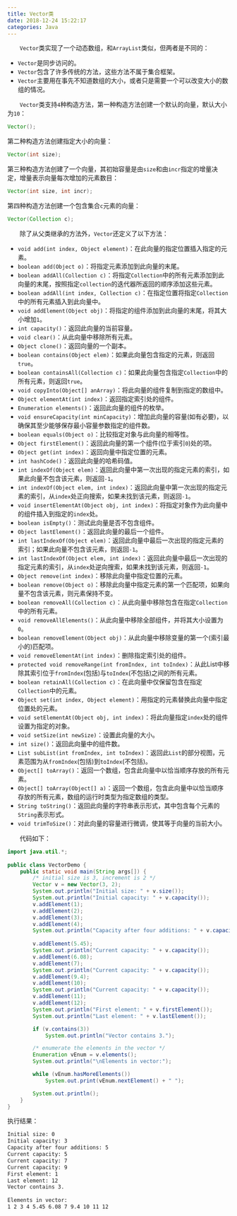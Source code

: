 ```yaml
---
title: Vector类
date: 2018-12-24 15:22:17
categories: Java
---
```

&emsp;&emsp;`Vector`类实现了一个动态数组，和`ArrayList`类似，但两者是不同的：

- `Vector`是同步访问的。
- `Vector`包含了许多传统的方法，这些方法不属于集合框架。
- `Vector`主要用在事先不知道数组的大小，或者只是需要一个可以改变大小的数组的情况。

&emsp;&emsp;`Vector`类支持`4`种构造方法，第一种构造方法创建一个默认的向量，默认大小为`10`：

``` java
Vector();
```

第二种构造方法创建指定大小的向量：

``` java
Vector(int size);
```

第三种构造方法创建了一个向量，其初始容量是由`size`和由`incr`指定的增量决定，增量表示向量每次增加的元素数目：

``` java
Vector(int size, int incr);
```

第四种构造方法创建一个包含集合`c`元素的向量：

``` java
Vector(Collection c);
```

&emsp;&emsp;除了从父类继承的方法外，`Vector`还定义了以下方法：

- `void add(int index, Object element)`：在此向量的指定位置插入指定的元素。
- `boolean add(Object o)`：将指定元素添加到此向量的末尾。
- `boolean addAll(Collection c)`：将指定`Collection`中的所有元素添加到此向量的末尾，按照指定`collection`的迭代器所返回的顺序添加这些元素。
- `boolean addAll(int index, Collection c)`：在指定位置将指定`Collection`中的所有元素插入到此向量中。
- `void addElement(Object obj)`：将指定的组件添加到此向量的末尾，将其大小增加`1`。
- `int capacity()`：返回此向量的当前容量。
- `void clear()`：从此向量中移除所有元素。
- `Object clone()`：返回向量的一个副本。
- `boolean contains(Object elem)`：如果此向量包含指定的元素，则返回`true`。
- `boolean containsAll(Collection c)`：如果此向量包含指定`Collection`中的所有元素，则返回`true`。
- `void copyInto(Object[] anArray)`：将此向量的组件复制到指定的数组中。
- `Object elementAt(int index)`：返回指定索引处的组件。
- `Enumeration elements()`：返回此向量的组件的枚举。
- `void ensureCapacity(int minCapacity)`：增加此向量的容量(如有必要)，以确保其至少能够保存最小容量参数指定的组件数。
- `boolean equals(Object o)`：比较指定对象与此向量的相等性。
- `Object firstElement()`：返回此向量的第一个组件(位于索引`0`)处的项。
- `Object get(int index)`：返回向量中指定位置的元素。
- `int hashCode()`：返回此向量的哈希码值。
- `int indexOf(Object elem)`：返回此向量中第一次出现的指定元素的索引，如果此向量不包含该元素，则返回`-1`。
- `int indexOf(Object elem, int index)`：返回此向量中第一次出现的指定元素的索引，从`index`处正向搜索，如果未找到该元素，则返回`-1`。
- `void insertElementAt(Object obj, int index)`：将指定对象作为此向量中的组件插入到指定的`index`处。
- `boolean isEmpty()`：测试此向量是否不包含组件。
- `Object lastElement()`：返回此向量的最后一个组件。
- `int lastIndexOf(Object elem)`：返回此向量中最后一次出现的指定元素的索引；如果此向量不包含该元素，则返回`-1`。
- `int lastIndexOf(Object elem, int index)`：返回此向量中最后一次出现的指定元素的索引，从`index`处逆向搜索，如果未找到该元素，则返回`-1`。
- `Object remove(int index)`：移除此向量中指定位置的元素。
- `boolean remove(Object o)`：移除此向量中指定元素的第一个匹配项，如果向量不包含该元素，则元素保持不变。
- `boolean removeAll(Collection c)`：从此向量中移除包含在指定`Collection`中的所有元素。
- `void removeAllElements()`：从此向量中移除全部组件，并将其大小设置为`0`。
- `boolean removeElement(Object obj)`：从此向量中移除变量的第一个(索引最小的)匹配项。
- `void removeElementAt(int index)`：删除指定索引处的组件。
- `protected void removeRange(int fromIndex, int toIndex)`：从此List中移除其索引位于`fromIndex`(包括)与`toIndex`(不包括)之间的所有元素。
- `boolean retainAll(Collection c)`：在此向量中仅保留包含在指定`Collection`中的元素。
- `Object set(int index, Object element)`：用指定的元素替换此向量中指定位置处的元素。
- `void setElementAt(Object obj, int index)`：将此向量指定`index`处的组件设置为指定的对象。
- `void setSize(int newSize)`：设置此向量的大小。
- `int size()`：返回此向量中的组件数。
- `List subList(int fromIndex, int toIndex)`：返回此`List`的部分视图，元素范围为从`fromIndex`(包括)到`toIndex`(不包括)。
- `Object[] toArray()`：返回一个数组，包含此向量中以恰当顺序存放的所有元素。
- `Object[] toArray(Object[] a)`：返回一个数组，包含此向量中以恰当顺序存放的所有元素，数组的运行时类型为指定数组的类型。
- `String toString()`：返回此向量的字符串表示形式，其中包含每个元素的`String`表示形式。
- `void trimToSize()`：对此向量的容量进行微调，使其等于向量的当前大小。

&emsp;&emsp;代码如下：

``` java
import java.util.*;
​
public class VectorDemo {
    public static void main(String args[]) {
        /* initial size is 3, increment is 2 */
        Vector v = new Vector(3, 2);
        System.out.println("Initial size: " + v.size());
        System.out.println("Initial capacity: " + v.capacity());
        v.addElement(1);
        v.addElement(2);
        v.addElement(3);
        v.addElement(4);
        System.out.println("Capacity after four additions: " + v.capacity());
​
        v.addElement(5.45);
        System.out.println("Current capacity: " + v.capacity());
        v.addElement(6.08);
        v.addElement(7);
        System.out.println("Current capacity: " + v.capacity());
        v.addElement(9.4);
        v.addElement(10);
        System.out.println("Current capacity: " + v.capacity());
        v.addElement(11);
        v.addElement(12);
        System.out.println("First element: " + v.firstElement());
        System.out.println("Last element: " + v.lastElement());

        if (v.contains(3))
            System.out.println("Vector contains 3.");

        /* enumerate the elements in the vector */
        Enumeration vEnum = v.elements();
        System.out.println("\nElements in vector:");

        while (vEnum.hasMoreElements())
            System.out.print(vEnum.nextElement() + " ");

        System.out.println();
    }
}
```

执行结果：

``` bash
Initial size: 0
Initial capacity: 3
Capacity after four additions: 5
Current capacity: 5
Current capacity: 7
Current capacity: 9
First element: 1
Last element: 12
Vector contains 3.
​
Elements in vector:
1 2 3 4 5.45 6.08 7 9.4 10 11 12
```